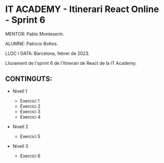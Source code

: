 # IT ACADEMY - Itinerari React Online - Sprint 6

MENTOR: Pablo Monteserín.

ALUMNE: Patricio Bottos. 

LLOC I DATA: Barcelona, febrer de 2023.


Lliurament de l'sprint 6 de l'Itinerari de React de la IT Academy.

## CONTINGUTS:
- Nivell 1
  - Exercici 1
  - Exercici 2
  - Exercici 3
  - Exercici 4

- Nivell 2
  - Exercici 5
  
- Nivell 3  
  - Exercici 6
